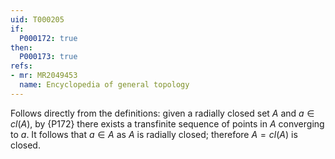 ```yaml
---
uid: T000205
if:
  P000172: true
then:
  P000173: true
refs:
- mr: MR2049453
  name: Encyclopedia of general topology
---
```


Follows directly from the definitions: given a radially closed set $A$ and $a\in cl(A)$,
by {P172} there exists a transfinite sequence of points in $A$ converging to $a$. It follows
that $a\in A$ as $A$ is radially closed; therefore $A=cl(A)$ is closed.
